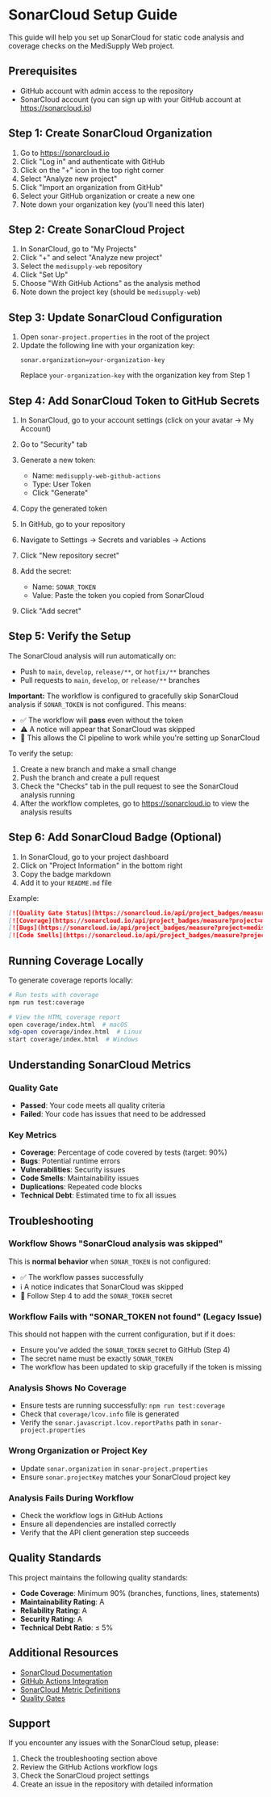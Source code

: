 # SonarCloud Setup Guide

This guide will help you set up SonarCloud for static code analysis and coverage checks on the MediSupply Web project.

## Prerequisites

- GitHub account with admin access to the repository
- SonarCloud account (you can sign up with your GitHub account at https://sonarcloud.io)

## Step 1: Create SonarCloud Organization

1. Go to https://sonarcloud.io
2. Click "Log in" and authenticate with GitHub
3. Click on the "+" icon in the top right corner
4. Select "Analyze new project"
5. Click "Import an organization from GitHub"
6. Select your GitHub organization or create a new one
7. Note down your organization key (you'll need this later)

## Step 2: Create SonarCloud Project

1. In SonarCloud, go to "My Projects"
2. Click "+" and select "Analyze new project"
3. Select the `medisupply-web` repository
4. Click "Set Up"
5. Choose "With GitHub Actions" as the analysis method
6. Note down the project key (should be `medisupply-web`)

## Step 3: Update SonarCloud Configuration

1. Open `sonar-project.properties` in the root of the project
2. Update the following line with your organization key:
   ```properties
   sonar.organization=your-organization-key
   ```
   Replace `your-organization-key` with the organization key from Step 1

## Step 4: Add SonarCloud Token to GitHub Secrets

1. In SonarCloud, go to your account settings (click on your avatar → My Account)
2. Go to "Security" tab
3. Generate a new token:
   - Name: `medisupply-web-github-actions`
   - Type: User Token
   - Click "Generate"
4. Copy the generated token

5. In GitHub, go to your repository
6. Navigate to Settings → Secrets and variables → Actions
7. Click "New repository secret"
8. Add the secret:
   - Name: `SONAR_TOKEN`
   - Value: Paste the token you copied from SonarCloud
9. Click "Add secret"

## Step 5: Verify the Setup

The SonarCloud analysis will run automatically on:

- Push to `main`, `develop`, `release/**`, or `hotfix/**` branches
- Pull requests to `main`, `develop`, or `release/**` branches

**Important:** The workflow is configured to gracefully skip SonarCloud analysis if `SONAR_TOKEN` is not configured. This means:

- ✅ The workflow will **pass** even without the token
- ⚠️ A notice will appear that SonarCloud was skipped
- 🔧 This allows the CI pipeline to work while you're setting up SonarCloud

To verify the setup:

1. Create a new branch and make a small change
2. Push the branch and create a pull request
3. Check the "Checks" tab in the pull request to see the SonarCloud analysis running
4. After the workflow completes, go to https://sonarcloud.io to view the analysis results

## Step 6: Add SonarCloud Badge (Optional)

1. In SonarCloud, go to your project dashboard
2. Click on "Project Information" in the bottom right
3. Copy the badge markdown
4. Add it to your `README.md` file

Example:

```markdown
[![Quality Gate Status](https://sonarcloud.io/api/project_badges/measure?project=medisupply-web&metric=alert_status)](https://sonarcloud.io/summary/new_code?id=medisupply-web)
[![Coverage](https://sonarcloud.io/api/project_badges/measure?project=medisupply-web&metric=coverage)](https://sonarcloud.io/summary/new_code?id=medisupply-web)
[![Bugs](https://sonarcloud.io/api/project_badges/measure?project=medisupply-web&metric=bugs)](https://sonarcloud.io/summary/new_code?id=medisupply-web)
[![Code Smells](https://sonarcloud.io/api/project_badges/measure?project=medisupply-web&metric=code_smells)](https://sonarcloud.io/summary/new_code?id=medisupply-web)
```

## Running Coverage Locally

To generate coverage reports locally:

```bash
# Run tests with coverage
npm run test:coverage

# View the HTML coverage report
open coverage/index.html  # macOS
xdg-open coverage/index.html  # Linux
start coverage/index.html  # Windows
```

## Understanding SonarCloud Metrics

### Quality Gate

- **Passed**: Your code meets all quality criteria
- **Failed**: Your code has issues that need to be addressed

### Key Metrics

- **Coverage**: Percentage of code covered by tests (target: 90%)
- **Bugs**: Potential runtime errors
- **Vulnerabilities**: Security issues
- **Code Smells**: Maintainability issues
- **Duplications**: Repeated code blocks
- **Technical Debt**: Estimated time to fix all issues

## Troubleshooting

### Workflow Shows "SonarCloud analysis was skipped"

This is **normal behavior** when `SONAR_TOKEN` is not configured:

- ✅ The workflow passes successfully
- ℹ️ A notice indicates that SonarCloud was skipped
- 🔧 Follow Step 4 to add the `SONAR_TOKEN` secret

### Workflow Fails with "SONAR_TOKEN not found" (Legacy Issue)

This should not happen with the current configuration, but if it does:

- Ensure you've added the `SONAR_TOKEN` secret to GitHub (Step 4)
- The secret name must be exactly `SONAR_TOKEN`
- The workflow has been updated to skip gracefully if the token is missing

### Analysis Shows No Coverage

- Ensure tests are running successfully: `npm run test:coverage`
- Check that `coverage/lcov.info` file is generated
- Verify the `sonar.javascript.lcov.reportPaths` path in `sonar-project.properties`

### Wrong Organization or Project Key

- Update `sonar.organization` in `sonar-project.properties`
- Ensure `sonar.projectKey` matches your SonarCloud project key

### Analysis Fails During Workflow

- Check the workflow logs in GitHub Actions
- Ensure all dependencies are installed correctly
- Verify that the API client generation step succeeds

## Quality Standards

This project maintains the following quality standards:

- **Code Coverage**: Minimum 90% (branches, functions, lines, statements)
- **Maintainability Rating**: A
- **Reliability Rating**: A
- **Security Rating**: A
- **Technical Debt Ratio**: ≤ 5%

## Additional Resources

- [SonarCloud Documentation](https://docs.sonarcloud.io/)
- [GitHub Actions Integration](https://docs.sonarcloud.io/advanced-setup/ci-based-analysis/github-actions-for-sonarcloud/)
- [SonarCloud Metric Definitions](https://docs.sonarcloud.io/digging-deeper/metric-definitions/)
- [Quality Gates](https://docs.sonarcloud.io/improving/quality-gates/)

## Support

If you encounter any issues with the SonarCloud setup, please:

1. Check the troubleshooting section above
2. Review the GitHub Actions workflow logs
3. Check the SonarCloud project settings
4. Create an issue in the repository with detailed information
